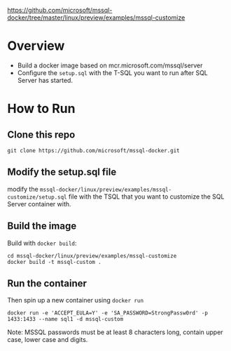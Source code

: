 https://github.com/microsoft/mssql-docker/tree/master/linux/preview/examples/mssql-customize

# Overview

* Build a docker image based on mcr.microsoft.com/mssql/server
* Configure the `setup.sql` with the T-SQL you want to run after SQL Server has started.

# How to Run
## Clone this repo
```
git clone https://github.com/microsoft/mssql-docker.git 
```

## Modify the setup.sql file

modify the `mssql-docker/linux/preview/examples/mssql-customize/setup.sql` file with the TSQL that you want to customize the SQL Server container with.

## Build the image 
Build with `docker build`:
```
cd mssql-docker/linux/preview/examples/mssql-customize
docker build -t mssql-custom .
```

## Run the container

Then spin up a new container using `docker run`
```
docker run -e 'ACCEPT_EULA=Y' -e 'SA_PASSWORD=StrongPassw0rd' -p 1433:1433 --name sql1 -d mssql-custom
```

Note: MSSQL passwords must be at least 8 characters long, contain upper case, lower case and digits.  

